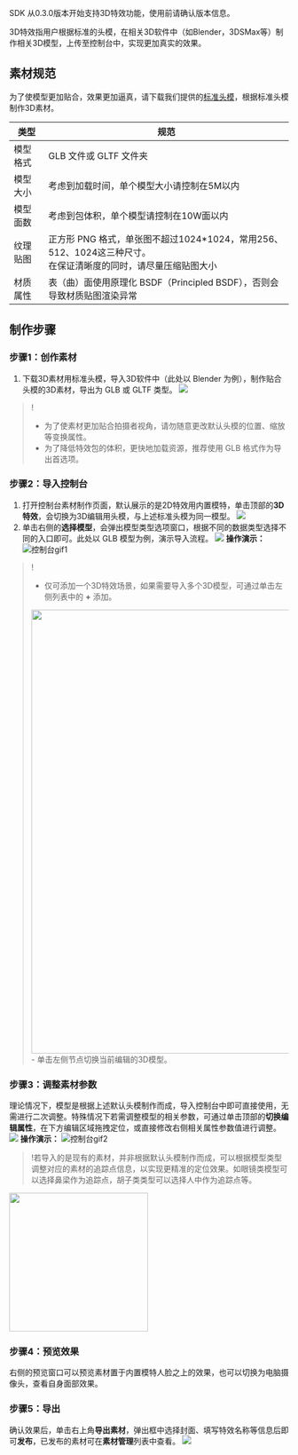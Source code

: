 SDK 从0.3.0版本开始支持3D特效功能，使用前请确认版本信息。

3D特效指用户根据标准的头模，在相关3D软件中（如Blender，3DSMax等）制作相关3D模型，上传至控制台中，实现更加真实的效果。

## 素材规范

为了使模型更加贴合，效果更加逼真，请下载我们提供的[标准头模](https://webar-static.tencent-cloud.com/assets/model/3D-temp.glb)，根据标准头模制作3D素材。

| 类型 | 规范 |
|---------|---------|
| 模型格式 | GLB 文件或 GLTF 文件夹 |
| 模型大小 | 考虑到加载时间，单个模型大小请控制在5M以内 |
| 模型面数 | 考虑到包体积，单个模型请控制在10W面以内  |
| 纹理贴图 | 正方形 PNG 格式，单张图不超过1024\*1024，常用256、512、1024这三种尺寸。<br>在保证清晰度的同时，请尽量压缩贴图大小 |
| 材质属性 | 表（曲）面使用原理化 BSDF（Principled BSDF），否则会导致材质贴图渲染异常 |

## 制作步骤

### 步骤1：创作素材

1. 下载3D素材用标准头模，导入3D软件中（此处以 Blender 为例），制作贴合头模的3D素材，导出为 GLB 或 GLTF 类型。
![](https://qcloudimg.tencent-cloud.cn/raw/8a928f7ec8b70c9e5527e1847fb0fc26.png)

>!
>- 为了使素材更加贴合拍摄者视角，请勿随意更改默认头模的位置、缩放等变换属性。
>- 为了降低特效包的体积，更快地加载资源，推荐使用 GLB 格式作为导出首选项。

### 步骤2：导入控制台

1. 打开控制台素材制作页面，默认展示的是2D特效用内置模特，单击顶部的**3D特效**，会切换为3D编辑用头模，与上述标准头模为同一模型。
![](https://qcloudimg.tencent-cloud.cn/raw/acaabd474f2ebe873775828fcb778606.png)
2. 单击右侧的**选择模型**，会弹出模型类型选项窗口，根据不同的数据类型选择不同的入口即可。此处以 GLB 模型为例，演示导入流程。
![](https://qcloudimg.tencent-cloud.cn/raw/69dec1b7434c111650b27337f9357eb1.png)
**操作演示：**
![控制台gif1](https://webar-static.tencent-cloud.com/docs/console/3D/gif-1.gif)

>!
>- 仅可添加一个3D特效场景，如果需要导入多个3D模型，可通过单击左侧列表中的 **+** 添加。
> <img src="https://qcloudimg.tencent-cloud.cn/raw/6b291cfad8cea7dd8190fec19c618409.png" width=800>
>-  单击左侧节点切换当前编辑的3D模型。


### 步骤3：调整素材参数
理论情况下，模型是根据上述默认头模制作而成，导入控制台中即可直接使用，无需进行二次调整。特殊情况下若需调整模型的相关参数，可通过单击顶部的**切换编辑属性**，在下方编辑区域拖拽定位，或直接修改右侧相关属性参数值进行调整。
![](https://qcloudimg.tencent-cloud.cn/raw/d86229c75c24a2050b96ab687705f8f5.png)
**操作演示：**
![控制台gif2](https://webar-static.tencent-cloud.com/docs/console/3D/gif-2.gif)

>!若导入的是现有的素材，并非根据默认头模制作而成，可以根据模型类型调整对应的素材的追踪点信息，以实现更精准的定位效果。如眼镜类模型可以选择鼻梁作为追踪点，胡子类类型可以选择人中作为追踪点等。
<img src="https://qcloudimg.tencent-cloud.cn/raw/215224f9e5d8ce906a64f82e2af14d17.png" width=250px>

### 步骤4：预览效果
右侧的预览窗口可以预览素材置于内置模特人脸之上的效果，也可以切换为电脑摄像头，查看自身面部效果。

### 步骤5：导出
确认效果后，单击右上角**导出素材**，弹出框中选择封面、填写特效名称等信息后即可**发布**，已发布的素材可在**素材管理**列表中查看。
![](https://qcloudimg.tencent-cloud.cn/raw/9e0295f4fef048f5503174e7a3d144e8.png)
